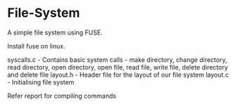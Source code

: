 # File-System
A simple file system using FUSE.

Install fuse on linux. 

syscalls.c - Contains basic system calls -  make directory, change directory, read directory, open directory, open file, read file, write file, delete directory and delete file
layout.h - Header file for the layout of our file system
layout.c - Initialising file system

Refer report for compiling commands

